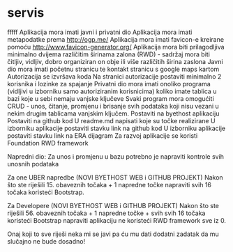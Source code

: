 # servis
fffff
Aplikacija mora imati javni i privatni dio
Aplikacija mora imati metapodatke prema http://ogp.me/
Aplikacija mora imati favicon-e kreirane pomoću http://www.favicon-generator.org/
Aplikacija mora biti prilagodljiva minimalno dvijema različitim širinama zalona (RWD) - sadržaj mora biti čitljiv, vidljiv, dobro organiziran on obje ili više različitih širina zaslona
Javni dio mora imati početnu stranicu te kontakt stranicu s google maps kartom
Autorizacija se izvršava koda
Na stranici autorizacije postaviti minimalno 2 korisnika i lozinke za spajanje
Privatni dio mora imati onoliko programa (vidljivi u izborniku samo autoriziranim korisnicima) koliko imate tablica u bazi koje u sebi nemaju vanjske ključeve
Svaki program mora omogućiti CRUD - unos, čitanje, promjenu i brisanje svih podataka koji nisu vezani u nekim drugim tablicama vanjskim ključem.
Postaviti na byethost aplikaciju
Postaviti na github kod
U readme.md napisati koje su točke realizirane
U izborniku aplikacije postaviti stavku link na github kod
U izborniku aplikacije postaviti stavku link na ERA dijagram
Za razvoj aplikacije se koristi Foundation RWD framework

Napredni dio:
Za unos i promjenu u bazu potrebno je napraviti kontrole svih unosnih podataka

Za one UBER napredbe (NOVI BYETHOST WEB i GITHUB PROJEKT)
Nakon što ste riješili 15. obaveznih točaka + 1 napredne točke napraviti svih 16 točaka koristeći Bootstrap.


Za Developere (NOVI BYETHOST WEB i GITHUB PROJEKT)
Nakon što ste riješili 56. obaveznih točaka + 1 napredne točke + svih svih 16 točaka koristeći Bootstrap napraviti aplikaciju ne koristeći RWD framework sve iz 0.


Onaj koji to sve riješi neka mi se javi pa ću mu dati dodatni zadatak da mu slučajno ne bude dosadno!
